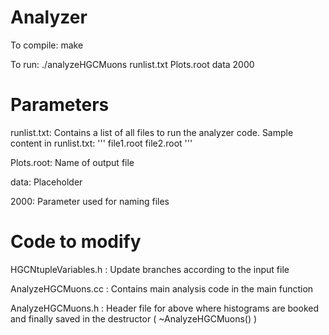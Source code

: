 # Analyzer
To compile: make

To run: ./analyzeHGCMuons runlist.txt Plots.root data 2000

# Parameters
runlist.txt: Contains a list of all files to run the analyzer code.
Sample content in runlist.txt:
'''
file1.root
file2.root
'''

Plots.root: Name of output file

data: Placeholder

2000: Parameter used for naming files

# Code to modify
HGCNtupleVariables.h : Update branches according to the input file

AnalyzeHGCMuons.cc : Contains main analysis code in the main function

AnalyzeHGCMuons.h : Header file for above where histograms are booked and finally saved in the destructor ( ~AnalyzeHGCMuons() )

